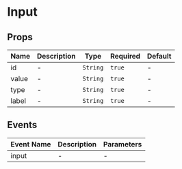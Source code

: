 # Input

## Props

<!-- @vuese:Input:props:start -->
|Name|Description|Type|Required|Default|
|---|---|---|---|---|
|id|-|`String`|`true`|-|
|value|-|`String`|`true`|-|
|type|-|`String`|`true`|-|
|label|-|`String`|`true`|-|

<!-- @vuese:Input:props:end -->


## Events

<!-- @vuese:Input:events:start -->
|Event Name|Description|Parameters|
|---|---|---|
|input|-|-|

<!-- @vuese:Input:events:end -->


